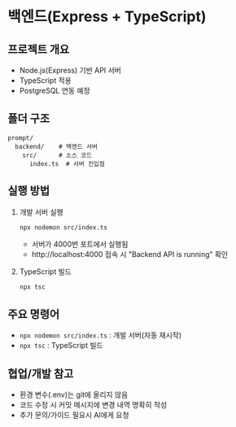 # 백엔드(Express + TypeScript)

## 프로젝트 개요
- Node.js(Express) 기반 API 서버
- TypeScript 적용
- PostgreSQL 연동 예정

## 폴더 구조
```
prompt/
  backend/    # 백엔드 서버
    src/      # 소스 코드
      index.ts  # 서버 진입점
```

## 실행 방법
1. 개발 서버 실행
   ```bash
   npx nodemon src/index.ts
   ```
   - 서버가 4000번 포트에서 실행됨
   - http://localhost:4000 접속 시 "Backend API is running" 확인

2. TypeScript 빌드
   ```bash
   npx tsc
   ```

## 주요 명령어
- `npx nodemon src/index.ts` : 개발 서버(자동 재시작)
- `npx tsc` : TypeScript 빌드

## 협업/개발 참고
- 환경 변수(.env)는 git에 올리지 않음
- 코드 수정 시 커밋 메시지에 변경 내역 명확히 작성
- 추가 문의/가이드 필요시 AI에게 요청 
